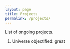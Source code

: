 ```yaml
---
layout: page
title: Projects
permalink: /projects/
---
```


List of ongoing projects.

1. Universe objectified: great 